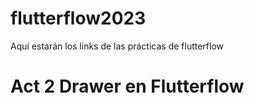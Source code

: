 # flutterflow2023
Aquí estarán los links de las prácticas de flutterflow

# Act 2 Drawer en Flutterflow
